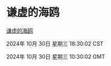 # 谦虚的海鸥
[谦虚的海鸥](http://219.139.197.74:56308/qxdho/course/base/hotlink/index.php)

2024年 10月 30日 星期三 18:30:02 CST

2024年 10月 30日 星期三 10:30:02 GMT
